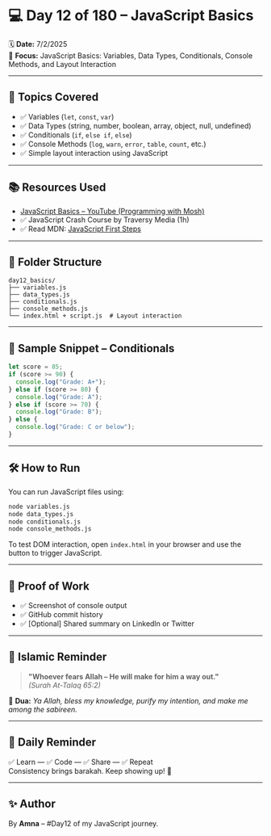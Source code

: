 
# 💻 Day 12 of 180 – JavaScript Basics

🗓 **Date:** 7/2/2025  
🎯 **Focus:** JavaScript Basics: Variables, Data Types, Conditionals, Console Methods, and Layout Interaction

---

## 🧠 Topics Covered

- ✅ Variables (`let`, `const`, `var`)
- ✅ Data Types (string, number, boolean, array, object, null, undefined)
- ✅ Conditionals (`if`, `else if`, `else`)
- ✅ Console Methods (`log`, `warn`, `error`, `table`, `count`, etc.)
- ✅ Simple layout interaction using JavaScript

---

## 📚 Resources Used

- [JavaScript Basics – YouTube (Programming with Mosh)](https://www.youtube.com/watch?v=hdI2bqOjy3c)
- ✅ JavaScript Crash Course by Traversy Media (1h)
- ✅ Read MDN: [JavaScript First Steps](https://developer.mozilla.org/en-US/docs/Learn/JavaScript/First_steps)

---

## 📁 Folder Structure

```
day12_basics/
├── variables.js
├── data_types.js
├── conditionals.js
├── console_methods.js
└── index.html + script.js  # Layout interaction
```

---

## 🚀 Sample Snippet – Conditionals

```js
let score = 85;
if (score >= 90) {
  console.log("Grade: A+");
} else if (score >= 80) {
  console.log("Grade: A");
} else if (score >= 70) {
  console.log("Grade: B");
} else {
  console.log("Grade: C or below");
}
```

---

## 🛠 How to Run

You can run JavaScript files using:

```bash
node variables.js
node data_types.js
node conditionals.js
node console_methods.js
```

To test DOM interaction, open `index.html` in your browser and use the button to trigger JavaScript.

---

## 📸 Proof of Work

- ✅ Screenshot of console output
- ✅ GitHub commit history
- ✅ [Optional] Shared summary on LinkedIn or Twitter

---

## 🕋 Islamic Reminder

> **"Whoever fears Allah – He will make for him a way out."**  
> *(Surah At-Talaq 65:2)*

🤲 **Dua:** *Ya Allah, bless my knowledge, purify my intention, and make me among the sabireen.*

---

## 📢 Daily Reminder

✅ Learn — ✅ Code — ✅ Share — ✅ Repeat  
Consistency brings barakah. Keep showing up! 🚀

---

## ✨ Author

By **Amna** – #Day12 of my JavaScript journey.
